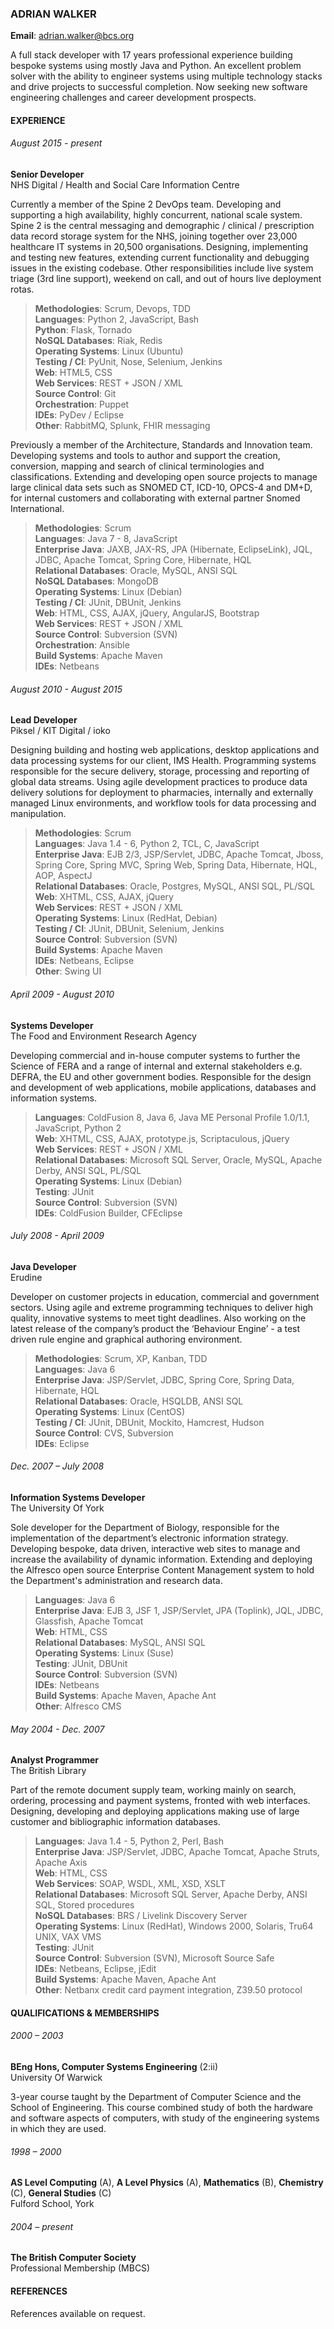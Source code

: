 ### ADRIAN WALKER
 
**Email**: adrian.walker@bcs.org
 
A full stack developer with 17 years professional experience building bespoke systems using mostly Java and Python.  An excellent problem solver with the ability to engineer systems using multiple technology stacks and drive projects to successful completion.  Now seeking new software engineering challenges and career development prospects.

#### EXPERIENCE

###### August 2015 - present
**Senior Developer**\
NHS Digital / Health and Social Care Information Centre

Currently a member of the Spine 2 DevOps team.  Developing and supporting a high availability, highly concurrent, national scale system.  Spine 2 is the central messaging and demographic / clinical / prescription data record storage system for the NHS, joining together over 23,000 healthcare IT systems in 20,500 organisations.  Designing, implementing and testing new features, extending current functionality and debugging issues in the existing codebase.  Other responsibilities include live system triage (3rd line support), weekend on call, and out of hours live deployment rotas.

> **Methodologies**: Scrum, Devops, TDD\
> **Languages**: Python 2, JavaScript, Bash\
> **Python**: Flask, Tornado\
> **NoSQL Databases**: Riak, Redis\
> **Operating Systems**: Linux (Ubuntu)\
> **Testing / CI**: PyUnit, Nose, Selenium, Jenkins\
> **Web**: HTML5, CSS\
> **Web Services**: REST + JSON / XML\
> **Source Control**: Git\
> **Orchestration**: Puppet\
> **IDEs**: PyDev / Eclipse\
> **Other**: RabbitMQ, Splunk, FHIR messaging

Previously a member of the Architecture, Standards and Innovation team.  Developing systems and tools to author and support the creation, conversion, mapping and search of clinical terminologies and classifications.  Extending and developing open source projects to manage large clinical data sets such as SNOMED CT, ICD-10, OPCS-4 and DM+D, for internal customers and collaborating with external partner Snomed International.

> **Methodologies**: Scrum\
> **Languages**: Java 7 - 8, JavaScript\
> **Enterprise Java**: JAXB, JAX-RS, JPA (Hibernate, EclipseLink), JQL, JDBC, Apache Tomcat, Spring Core, Hibernate, HQL\
> **Relational Databases**: Oracle, MySQL, ANSI SQL\
> **NoSQL Databases**: MongoDB\
> **Operating Systems**: Linux (Debian)\
> **Testing / CI**: JUnit, DBUnit, Jenkins\
> **Web**: HTML, CSS, AJAX, jQuery, AngularJS, Bootstrap\
> **Web Services**: REST + JSON / XML\
> **Source Control**: Subversion (SVN)\
> **Orchestration**: Ansible\
> **Build Systems**: Apache Maven\
> **IDEs**: Netbeans
	
###### August 2010 - August 2015
**Lead Developer**\
Piksel / KIT Digital / ioko

Designing building and hosting web applications, desktop applications and data processing systems for our client, IMS Health.  Programming systems responsible for the secure delivery, storage, processing and reporting of global data streams.  Using agile development practices to produce data delivery solutions for deployment to pharmacies, internally and externally managed Linux environments, and workflow tools for data processing and manipulation.

> **Methodologies**: Scrum\
> **Languages**: Java 1.4 - 6, Python 2, TCL, C, JavaScript\
> **Enterprise Java**: EJB 2/3, JSP/Servlet, JDBC, Apache Tomcat, Jboss, Spring Core, Spring MVC, Spring Web, Spring Data, Hibernate, HQL, AOP, AspectJ\
> **Relational Databases**: Oracle, Postgres, MySQL, ANSI SQL, PL/SQL\
> **Web**: XHTML, CSS, AJAX, jQuery\
> **Web Services**: REST + JSON / XML\
> **Operating Systems**: Linux (RedHat, Debian)\
> **Testing / CI**: JUnit, DBUnit, Selenium, Jenkins\
> **Source Control**: Subversion (SVN)\
> **Build Systems**: Apache Maven\
> **IDEs**: Netbeans, Eclipse\
> **Other**: Swing UI

###### April 2009 - August 2010
**Systems Developer**\
The Food and Environment Research Agency

Developing commercial and in-house computer systems to further the Science of FERA and a range of internal and external stakeholders e.g. DEFRA, the EU and other government bodies.  Responsible for the design and development of web applications, mobile applications, databases and information systems.

> **Languages**: ColdFusion 8, Java 6, Java ME Personal Profile 1.0/1.1, JavaScript, Python 2\
> **Web**: XHTML, CSS, AJAX, prototype.js, Scriptaculous, jQuery\
> **Web Services**: REST + JSON / XML\
> **Relational Databases**: Microsoft SQL Server, Oracle, MySQL, Apache Derby, ANSI SQL, PL/SQL\
> **Operating Systems**: Linux (Debian)\
> **Testing**: JUnit\
> **Source Control**: Subversion (SVN)\
> **IDEs**: ColdFusion Builder, CFEclipse

###### July 2008 - April 2009
**Java Developer**\
Erudine

Developer on customer projects in education, commercial and government sectors. Using agile and extreme programming techniques to deliver high quality, innovative systems to meet tight deadlines.  Also working on the latest release of the company’s product the ‘Behaviour Engine’ - a test driven rule engine and graphical authoring environment.

> **Methodologies**: Scrum, XP, Kanban, TDD\
> **Languages**: Java 6\
> **Enterprise Java**: JSP/Servlet, JDBC, Spring Core, Spring Data, Hibernate, HQL\
> **Relational Databases**: Oracle, HSQLDB, ANSI SQL\
> **Operating Systems**: Linux (CentOS)\
> **Testing / CI**: JUnit, DBUnit, Mockito, Hamcrest, Hudson\
> **Source Control**: CVS, Subversion\
> **IDEs**: Eclipse

###### Dec. 2007 – July 2008
**Information Systems Developer**\
The University Of York

Sole developer for the Department of Biology, responsible for the implementation of the department’s electronic information strategy. Developing bespoke, data driven, interactive web sites to manage and increase the availability of dynamic information. Extending and deploying the Alfresco open source Enterprise Content Management system to hold the Department's administration and research data.

> **Languages**: Java 6\
> **Enterprise Java**: EJB 3, JSF 1, JSP/Servlet, JPA (Toplink), JQL, JDBC, Glassfish, Apache Tomcat\
> **Web**: HTML, CSS\
> **Relational Databases**: MySQL, ANSI SQL\
> **Operating Systems**: Linux (Suse)\
> **Testing**: JUnit, DBUnit\
> **Source Control**: Subversion (SVN)\
> **IDEs**: Netbeans\
> **Build Systems**: Apache Maven, Apache Ant\
> **Other**: Alfresco CMS

###### May 2004 - Dec. 2007
**Analyst Programmer**\
The British Library

Part of the remote document supply team, working mainly on search, ordering, processing and payment systems, fronted with web interfaces.  Designing, developing and deploying applications making use of large customer and bibliographic information databases.

> **Languages**: Java 1.4 - 5, Python 2, Perl, Bash\
> **Enterprise Java**: JSP/Servlet, JDBC, Apache Tomcat, Apache Struts, Apache Axis\
> **Web**: HTML, CSS\
> **Web Services**: SOAP, WSDL, XML, XSD, XSLT\
> **Relational Databases**: Microsoft SQL Server, Apache Derby, ANSI SQL, Stored procedures\
> **NoSQL Databases**: BRS / Livelink Discovery Server\
> **Operating Systems**: Linux (RedHat), Windows 2000, Solaris, Tru64 UNIX, VAX VMS\
> **Testing**: JUnit\
> **Source Control**: Subversion (SVN), Microsoft Source Safe\
> **IDEs**: Netbeans, Eclipse, jEdit\
> **Build Systems**: Apache Maven, Apache Ant\
> **Other**: Netbanx credit card payment integration, Z39.50 protocol

#### QUALIFICATIONS & MEMBERSHIPS

###### 2000 – 2003
**BEng Hons, Computer Systems Engineering** (2:ii)\
University Of Warwick

3-year course taught by the Department of Computer Science and the School of Engineering.  This course combined study of both the hardware and software aspects of computers, with study of the engineering systems in which they are used.

###### 1998 – 2000
**AS Level Computing** (A), **A Level Physics** (A), **Mathematics** (B), **Chemistry** (C), **General Studies** (C)\
Fulford School, York
 
###### 2004 – present
**The British Computer Society**\
Professional Membership (MBCS)

#### REFERENCES

References available on request.
